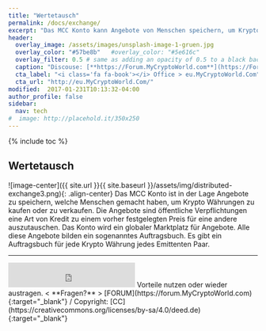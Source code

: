```yaml
---
title: "Wertetausch"
permalink: /docs/exchange/
excerpt: "Das MCC Konto kann Angebote von Menschen speichern, um Krypto Währungen zu kaufen oder zu verkaufen."
header:
  overlay_image: /assets/images/unsplash-image-1-gruen.jpg
  overlay_color: "#57be8b"   #overlay_color: "#5e616c"
  overlay_filter: 0.5 # same as adding an opacity of 0.5 to a black background
  caption: "Discouse: [**https://Forum.MyCryptoWorld.com**](https://Forum.MyCryptoWorld.com){:target='_blank'}"
  cta_label: "<i class='fa fa-book'></i> Office > eu.MyCryptoWorld.Com"
  cta_url: "http://eu.MyCryptoWorld.Com/"
modified:  2017-01-231T10:13:32-04:00
author_profile: false
sidebar:
  nav: tech 
#  image: http://placehold.it/350x250
---
```

{% include toc %}

## Wertetausch

![image-center]({{ site.url }}{{ site.baseurl }}/assets/img/distributed-exchange3.png){: .align-center}
Das MCC Konto ist in der Lage Angebote zu speichern, welche Menschen gemacht haben, um Krypto Währungen zu kaufen oder zu verkaufen. Die Angebote sind öffentliche Verpflichtungen eine Art von Kredit zu einem vorher festgelegten Preis für eine andere auszutauschen. Das Konto wird ein globaler Marktplatz für Angebote. Alle diese Angebote bilden ein sogenanntes Auftragsbuch. Es gibt ein Auftragsbuch für jede Krypto Währung jedes Emittenten Paar. 

---
<iframe class="ktv2" src="https://klicktipp.s3.amazonaws.com/userimages/27858/forms/59928/1dw8zmpxz8z84a3.html" 
style="position:relative;display:inline-block;border:none;background:transparent none no-repeat scroll 0 0;margin:0;" width="256" height="50" scrolling="no"></iframe> 
Vorteile nutzen oder wieder austragen.  < **Fragen?** > [FORUM](https://forum.MyCryptoWorld.com){:target="_blank"} / Copyright: [CC](https://creativecommons.org/licenses/by-sa/4.0/deed.de){:target="_blank"}
